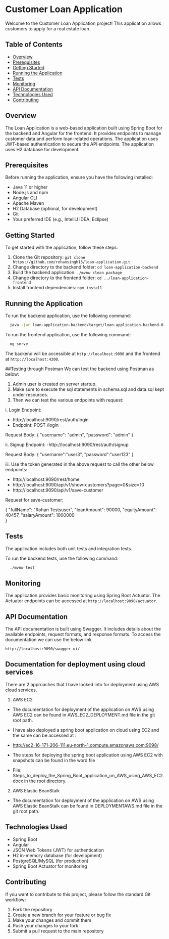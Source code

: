 
# Customer Loan Application

Welcome to the Customer Loan Application project! This application allows customers to apply for a real estate loan.



## Table of Contents

- [Overview](#overview)
- [Prerequisites](#prerequisites)
- [Getting Started](#getting-started)
- [Running the Application](#running-the-application)
- [Tests](#tests)
- [Monitoring](#monitoring)
- [API Documentation](#api-documentation)
- [Technologies Used](#technologies-used)
- [Contributing](#contributing)

## Overview

The Loan Application is a web-based application built using Spring Boot for the backend and Angular for the frontend. It provides endpoints to manage customer data and perform loan-related operations. The application uses JWT-based authentication to secure the API endpoints. The application uses H2 database for development.

## Prerequisites

Before running the application, ensure you have the following installed:

- Java 11 or higher
- Node.js and npm
- Angular CLI
- Apache Maven
- H2 Database (optional, for development)
- Git
- Your preferred IDE (e.g., IntelliJ IDEA, Eclipse)

## Getting Started

To get started with the application, follow these steps:

1. Clone the Git repository: `git clone https://github.com/rohansingh13/loan-application.git`
2. Change directory to the backend folder: `cd loan-application-backend`
3. Build the backend application: `./mvnw clean package`
4. Change directory to the frontend folder: `cd ../loan-application-frontend`
5. Install frontend dependencies: `npm install`

## Running the Application

To run the backend application, use the following command:

```bash
  java -jar loan-application-backend/target/loan-application-backend-0.0.1-SNAPSHOT.jar
```

To run the frontend application, use the following command:

```bash
  ng serve
```

The backend will be accessible at `http://localhost:9090` and the frontend at `http://localhost:4200`.

##Testing through Postman
We can test the backend using Postman as below:

1. Admin user is created on server startup.
2. Make sure to execute the sql statements in schema.sql and data.sql kept under resources.
3. Then we can test the various endpoints with request:

i. Login Endpoint:
- http://localhost:9090/rest/auth/login
- Endpoint: POST /login

Request Body:
{
    "username": "admin",
    "password": "admin"
}

ii. Signup Endpoint:
-http://localhost:9090/rest/auth/signup

Request Body:
{
    "username":"user3",
    "password":"user123"
}

iii. Use the token generated in the above request to call the other below endpoints:

- http://localhost:9090/rest/home
- http://localhost:9090/api/v1/show-customers?page=0&size=10
- http://localhost:9090/api/v1/save-customer

Request for save-customer:

{
    "fullName": "Rohan Testsuser",
    "loanAmount": 90000,
    "equityAmount": 40457,
    "salaryAmount": 1000000        
}



## Tests

The application includes both unit tests and integration tests.

To run the backend tests, use the following command:

```bash
  ./mvnw test
```

## Monitoring

The application provides basic monitoring using Spring Boot Actuator. The Actuator endpoints can be accessed at `http://localhost:9090/actuator`.


## API Documentation

The API documentation is built using Swagger. It includes details about the available endpoints, request formats, and response formats. To access the documentation we can use the below link

`http://localhost:9090/swagger-ui/`

## Documentation for deployment using cloud services

There are 2 approaches that I have looked into for deployment using AWS cloud services.

1. AWS EC2
- The documentation for deployment of the application on AWS using AWS EC2 can be found in AWS_EC2_DEPLOYMENT.md file in the git root path.
- I have also deployed a spring boot application on cloud using EC2 and the same can be accessed at :
- http://ec2-16-171-206-111.eu-north-1.compute.amazonaws.com:9098/

- The steps for deploying the spring boot application using AWS EC2 with snapshots can be found in the word file 
- File: Steps_to_deploy_the_Spring_Boot_application_on_AWS_using_AWS_EC2.docx in the root directory.

2. AWS Elastic BeanStalk
- The documentation for deployment of the application on AWS using AWS Elastic BeanStalk can be found in DEPLOYMENTAWS.md file in the git root path.

## Technologies Used

- Spring Boot
- Angular
- JSON Web Tokens (JWT) for authentication
- H2 in-memory database (for development)
- PostgreSQL/MySQL (for production)
- Spring Boot Actuator for monitoring

## Contributing

If you want to contribute to this project, please follow the standard Git workflow:

1. Fork the repository
2. Create a new branch for your feature or bug fix
3. Make your changes and commit them
4. Push your changes to your fork
5. Submit a pull request to the main repository



